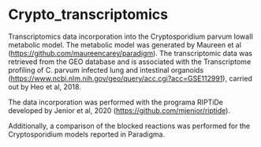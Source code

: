 # Crypto_transcriptomics
Transcriptomics data incorporation into the Cryptosporidium parvum IowaII metabolic model. The metabolic model was generated by Maureen et al (https://github.com/maureencarey/paradigm). The transcriptomic data was retrieved from the GEO database and is associated with the Transcriptome profiling of C. parvum infected lung and intestinal organoids (https://www.ncbi.nlm.nih.gov/geo/query/acc.cgi?acc=GSE112991), carried out by Heo et al, 2018. 

The data incorporation was performed with the programa RIPTiDe developed by Jenior et al, 2020 (https://github.com/mjenior/riptide).

Additionally, a comparison of the blocked reactions was performed for the Cryptosporidium models reported in Paradigma. 
